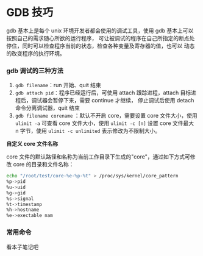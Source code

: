 # GDB 技巧



gdb 基本上是每个 unix 环境开发者都会使用的调试工具，使用 gdb 基本上可以按照自己的需求随心所欲的运行程序， 可让被调试的程序在自己所指定的断点处停住，同时可以检查程序当前的状态，检查各种变量及寄存器的值，也可以 动态的改变程序的执行环境。



### gdb 调试的三种方法

1. `gdb filename`：run 开始、quit 结束
2. `gdb attach pid`：程序已经运行后，可使用 attach 跟踪进程，attach 目标进程后，调试器会暂停下来，需要 continue 才继续， 停止调试后使用 detach 命令分离调试器，quit 结束
3. `gdb filename corename` ：默认不开启 core，需要设置 core 文件大小，使用 `ulimit -a` 可查看 core 文件大小，使用 `ulimit -c [n]` 设置 core 文件最大 n 字节，使用 `ulimit -c unlimited` 表示修改为不限制大小。



**自定义 core 文件名称**

core 文件的默认路径和名称为当前工作目录下生成的"core"，通过如下方式可修改 core 的目录和文件名称：

```sh
echo "/root/test/core-%e-%p-%t" > /proc/sys/kernel/core_pattern
%p->pid 
%u->uid 
%g->gid 
%s->signal 
%t->timestamp
%h->hostname 
%e->exectable nam
```



### 常用命令

看本子笔记吧





















































